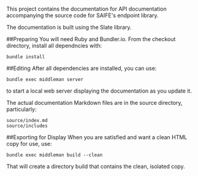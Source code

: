 This project contains the documentation for API documentation accompanying the source code for SAIFE's endpoint library.

The documentation is built using the Slate library.

##Preparing
You will need Ruby and Bundler.io. From the checkout directory, install all dependncies with:

    bundle install

##Editing
After all dependencies are installed, you can use:

    bundle exec middleman server

to start a local web server displaying the documentation as you update it.

The actual documentation Markdown files are in the source directory, particularly:

    source/index.md
    source/includes

##Exporting for Display
When you are satisfied and want a clean HTML copy for use, use:

    bundle exec middleman build --clean

That will create a directory build that contains the clean, isolated copy.
